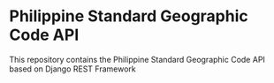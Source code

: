 # Philippine Standard Geographic Code API
This repository contains the Philippine Standard Geographic Code API based on Django REST Framework
